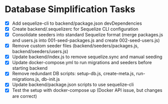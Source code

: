 # Database Simplification Tasks

- [x] Add sequelize-cli to backend/package.json devDependencies
- [x] Create backend/.sequelizerc for Sequelize CLI configuration
- [x] Consolidate seeders into standard Sequelize format (merge packages.js and users.js into 001-seed-packages.js and create 002-seed-users.js)
- [x] Remove custom seeder files (backend/seeders/packages.js, backend/seeders/users.js)
- [x] Update backend/index.js to remove sequelize.sync and manual seeding
- [x] Update docker-compose.yml to run migrations and seeders before starting backend
- [x] Remove redundant DB scripts: setup-db.js, create-meta.js, run-migrations.js, db-init.js
- [x] Update backend/package.json scripts to use sequelize-cli
- [x] Test the setup with docker-compose up (Docker API issue, but changes are correct)
